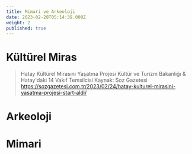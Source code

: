 ```yaml
---
title: Mimari ve Arkeoloji
date: 2023-02-28T05:14:39.000Z
weight: 2
published: true
---
```

# Kültürel Miras
> Hatay Kültürel Mirasını Yaşatma Projesi
> Kültür ve Turizm Bakanlığı & Hatay'daki 14 Vakıf Temsilcisi
> Kaynak:
> Soz Gazetesi 
> https://sozgazetesi.com.tr/2023/02/24/hatay-kulturel-mirasini-yasatma-projesi-start-aldi/


# Arkeoloji

# Mimari
